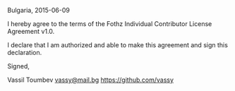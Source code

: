 Bulgaria, 2015-06-09

I hereby agree to the terms of the Fothz Individual Contributor License
Agreement v1.0.

I declare that I am authorized and able to make this agreement and sign this
declaration.

Signed,

Vassil Toumbev vassy@mail.bg https://github.com/vassy

